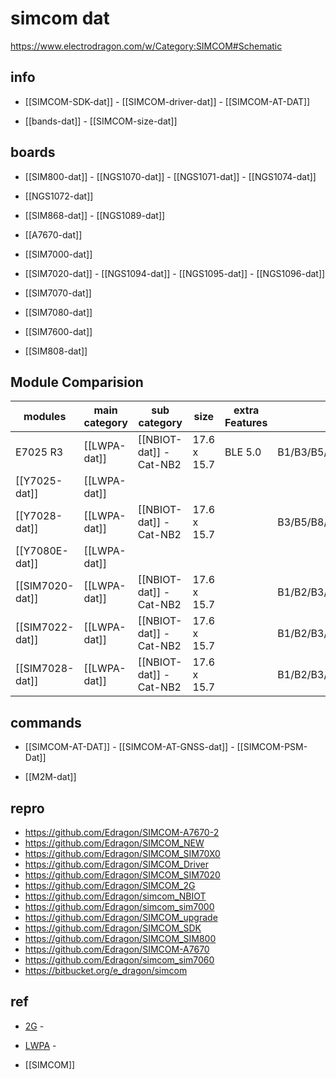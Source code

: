 
# simcom dat 

https://www.electrodragon.com/w/Category:SIMCOM#Schematic

## info 

- [[SIMCOM-SDK-dat]] - [[SIMCOM-driver-dat]] - [[SIMCOM-AT-DAT]] 

- [[bands-dat]] - [[SIMCOM-size-dat]]


## boards 

- [[SIM800-dat]] - [[NGS1070-dat]] - [[NGS1071-dat]] - [[NGS1074-dat]]

- [[NGS1072-dat]]

- [[SIM868-dat]] - [[NGS1089-dat]]
  
- [[A7670-dat]]

- [[SIM7000-dat]]
  
- [[SIM7020-dat]] - [[NGS1094-dat]] - [[NGS1095-dat]] - [[NGS1096-dat]]

- [[SIM7070-dat]]
  
- [[SIM7080-dat]]

- [[SIM7600-dat]]

- [[SIM808-dat]] 

## Module Comparision 

| modules         | main category | sub category            | size        | extra Features | bands                                                                 |
| --------------- | ------------- | ----------------------- | ----------- | -------------- | --------------------------------------------------------------------- |
| E7025 R3        | [[LWPA-dat]]  | [[NBIOT-dat]] - Cat-NB2 | 17.6 x 15.7 | BLE 5.0        | B1/B3/B5/B8/B20/B28                                                   |
| [[Y7025-dat]]   | [[LWPA-dat]]  |                         |             |                |                                                                       |
| [[Y7028-dat]]   | [[LWPA-dat]]  | [[NBIOT-dat]] - Cat-NB2 | 17.6 x 15.7 |                | B3/B5/B8/B20/B28                                                      |
| [[Y7080E-dat]]  | [[LWPA-dat]]  |                         |             |                |                                                                       |
| [[SIM7020-dat]] | [[LWPA-dat]]  | [[NBIOT-dat]] - Cat-NB2 | 17.6 x 15.7 |                | B1/B2/B3/B4/B5/B8/B12/B13/B14/B17/B18/B19/B20/B25/B26/B28/B66/B70/B85 |
| [[SIM7022-dat]] | [[LWPA-dat]]  | [[NBIOT-dat]] - Cat-NB2 | 17.6 x 15.7 |                | B1/B2/B3/B4/B5/B8/B12/B13/B14/B17/B18/B19/B20/B25/B26/B28/B66/B70/B85 |
| [[SIM7028-dat]] | [[LWPA-dat]]  | [[NBIOT-dat]] - Cat-NB2 | 17.6 x 15.7 |                | B1/B2/B3/B4/B5/B8/B12/B13/B14/B17/B18/B19/B20/B25/B26/B28/B66/B70/B85 |





## commands 

- [[SIMCOM-AT-DAT]] - [[SIMCOM-AT-GNSS-dat]] - [[SIMCOM-PSM-Dat]]

- [[M2M-dat]]


## repro 

- https://github.com/Edragon/SIMCOM-A7670-2
- https://github.com/Edragon/SIMCOM_NEW
- https://github.com/Edragon/SIMCOM_SIM70X0
- https://github.com/Edragon/SIMCOM_Driver
- https://github.com/Edragon/SIMCOM_SIM7020
- https://github.com/Edragon/SIMCOM_2G
- https://github.com/Edragon/simcom_NBIOT
- https://github.com/Edragon/simcom_sim7000
- https://github.com/Edragon/SIMCOM_upgrade
- https://github.com/Edragon/SIMCOM_SDK
- https://github.com/Edragon/SIMCOM_SIM800
- https://github.com/Edragon/SIMCOM-A7670
- https://github.com/Edragon/simcom_sim7060
- https://bitbucket.org/e_dragon/simcom



## ref 

- [2G](https://www.simcom.com/module/2g.html#place) - 

- [LWPA](https://en.simcom.com/module/lpwa.html) - 

- [[SIMCOM]]
